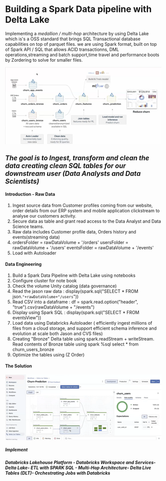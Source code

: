 # Building a Spark Data pipeline with Delta Lake

 Implementing a *medallion / multi-hop* architecture by using Delta Lake which is's a OSS standard that brings SQL Transactional database capabilities on top of parquet files.
we are using Spark format, built on top of Spark API / SQL that allows ACID transactionns, DML operations,streaming and batch support,time travel and performance boots by Zordering to 
solve for smaller files.

![](solution.png)




## _**The goal is to Ingest, transform and clean the data creating clean SQL tables for our downstream user (Data Analysts and Data Scientists)**_
 
#### Introduction - Raw Data
1.  Ingest source data from  Customer profiles coming from our website, order details from our ERP system and mobile application clickstream to analyse our customers activity.
2.  Secure data as table  and grant read access to the Data Analyst and Data Science teams.
3.  Raw data includes Customer profile data, Orders history and events(streaming data)
4.  ordersFolder = rawDataVolume + '/orders'  usersFolder = rawDataVolume + '/users'    eventsFolder = rawDataVolume + '/events'
5. Load with Autoloader   
 #### Data Engineering
 1.  Build a Spark Data Pipeline with Delta Lake using notebooks
 2.  Configure cluster for note book
 3.  Check the volume Unity catalog (data governance)
 4.  Read the jason raw data : display(spark.sql("SELECT * FROM json.`"+rawDataVolume+"/users`"))
 5.  Read CSV into a dataframe : df = spark.read.option("header", "true").csv(rawDataVolume + "/events")
 6.  Display using Spark SQL : display(spark.sql("SELECT * FROM eventsView"))
 7.  Load data using Databricks Autoloader ( efficiently ingest millions of files from a cloud storage, and support efficient schema inference and evolution at scale both Jason and CVS files)
 8.  Creating "Bronze" Delta table using spark.readStream + writeStream. Read contents of Bronze table using spark %sql  select * from churn_users_bronze
 9.  Optimize the tables using (Z Order)
#### The Solution
![](pipeline_dlt.png)

##### Implement
  _**Databricks Lakehouse Platform - Databricks Workspace and Services- Delta Lake-  ETL with SPARK SQL - Multi-Hop Architecture- Delta Live Tables (DLT)- Orchestrating Jobs with Databricks**_























      
